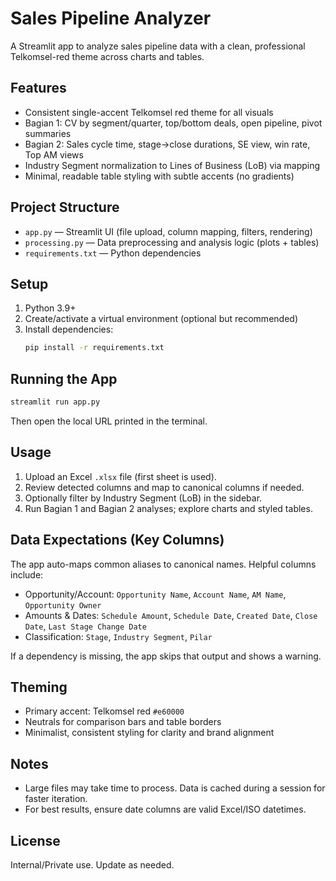 # Sales Pipeline Analyzer 

A Streamlit app to analyze sales pipeline data with a clean, professional Telkomsel-red theme across charts and tables.

## Features
- Consistent single-accent Telkomsel red theme for all visuals
- Bagian 1: CV by segment/quarter, top/bottom deals, open pipeline, pivot summaries
- Bagian 2: Sales cycle time, stage→close durations, SE view, win rate, Top AM views
- Industry Segment normalization to Lines of Business (LoB) via mapping
- Minimal, readable table styling with subtle accents (no gradients)

## Project Structure
- `app.py` — Streamlit UI (file upload, column mapping, filters, rendering)
- `processing.py` — Data preprocessing and analysis logic (plots + tables)
- `requirements.txt` — Python dependencies

## Setup
1. Python 3.9+
2. Create/activate a virtual environment (optional but recommended)
3. Install dependencies:
   ```bash
   pip install -r requirements.txt
   ```

## Running the App
```bash
streamlit run app.py
```
Then open the local URL printed in the terminal.

## Usage
1. Upload an Excel `.xlsx` file (first sheet is used).
2. Review detected columns and map to canonical columns if needed.
3. Optionally filter by Industry Segment (LoB) in the sidebar.
4. Run Bagian 1 and Bagian 2 analyses; explore charts and styled tables.

## Data Expectations (Key Columns)
The app auto-maps common aliases to canonical names. Helpful columns include:
- Opportunity/Account: `Opportunity Name`, `Account Name`, `AM Name`, `Opportunity Owner`
- Amounts & Dates: `Schedule Amount`, `Schedule Date`, `Created Date`, `Close Date`, `Last Stage Change Date`
- Classification: `Stage`, `Industry Segment`, `Pilar`

If a dependency is missing, the app skips that output and shows a warning.

## Theming
- Primary accent: Telkomsel red `#e60000`
- Neutrals for comparison bars and table borders
- Minimalist, consistent styling for clarity and brand alignment

## Notes
- Large files may take time to process. Data is cached during a session for faster iteration.
- For best results, ensure date columns are valid Excel/ISO datetimes.

## License
Internal/Private use. Update as needed.
